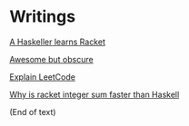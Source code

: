 # Writings

[A Haskeller learns Racket](a-haskeller-learns-racket.md)

[Awesome but obscure](awesome-but-obscure.md)

[Explain LeetCode](explain-leetcode.md)

[Why is racket integer sum faster than Haskell](why-is-racket-integer-sum-faster-than-haskell/readme.md)

(End of text)

